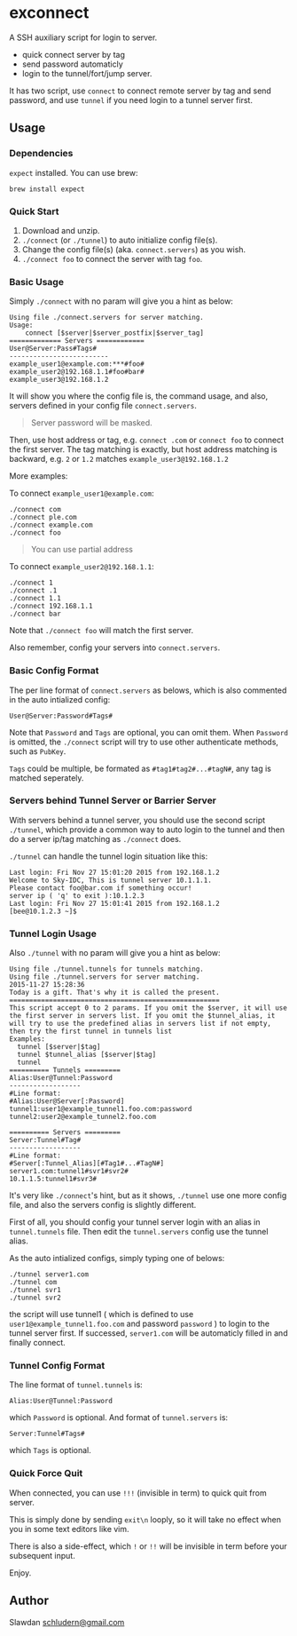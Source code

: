exconnect
===========

A SSH auxiliary script for login to server.

 - quick connect server by tag
 - send password automaticly
 - login to the tunnel/fort/jump server.

It has two script, use `connect` to connect remote server by tag and send password, and use `tunnel` if you need login to a tunnel server first.

## Usage

### Dependencies

`expect` installed. You can use brew:

```
brew install expect
```

### Quick Start

 1. Download and unzip.
 2. `./connect` (or `./tunnel`) to auto initialize config file(s).
 3. Change the config file(s) (aka. `connect.servers`) as you wish.
 4. `./connect foo` to connect the server with tag `foo`.

### Basic Usage

Simply `./connect` with no param will give you a hint as below:

    Using file ./connect.servers for server matching.
    Usage:
        connect [$server|$server_postfix|$server_tag]
    ============= Servers ============
    User@Server:Pass#Tags#
    -------------------------
    example_user1@example.com:***#foo#
    example_user2@192.168.1.1#foo#bar#
    example_user3@192.168.1.2

It will show you where the config file is, the command usage, and also, servers defined in your config file `connect.servers`.

> Server password will be masked.

Then, use host address or tag, e.g. `connect .com` or `connect foo` to connect the first server.
The tag matching is exactly, but host address matching is backward, e.g. `2` or `1.2` matches `example_user3@192.168.1.2`

More examples:

To connect `example_user1@example.com`:

```
./connect com 
./connect ple.com
./connect example.com
./connect foo
```
> You can use partial address

To connect `example_user2@192.168.1.1`:

```
./connect 1
./connect .1
./connect 1.1
./connect 192.168.1.1
./connect bar
```
Note that `./connect foo` will match the first server.

Also remember, config your servers into `connect.servers`.

### Basic Config Format

The per line format of `connect.servers` as belows, which is also commented in the auto intialized config:

```
User@Server:Password#Tags#
```

Note that `Password` and `Tags` are optional, you can omit them. When `Password` is omitted, the `./connect` script will try to use other authenticate methods, such as `PubKey`.

`Tags` could be multiple, be formated as `#tag1#tag2#...#tagN#`, any tag is matched seperately.

### Servers behind Tunnel Server or Barrier Server

With servers behind a tunnel server, you should use the second script `./tunnel`, which provide a common way to auto login to the tunnel and then do a server ip/tag matching as `./connect` does.

`./tunnel` can handle the tunnel login situation like this:

    Last login: Fri Nov 27 15:01:20 2015 from 192.168.1.2
    Welcome to Sky-IDC, This is tunnel server 10.1.1.1.
    Please contact foo@bar.com if something occur!
    server ip ( 'q' to exit ):10.1.2.3
    Last login: Fri Nov 27 15:01:41 2015 from 192.168.1.2
    [bee@10.1.2.3 ~]$

### Tunnel Login Usage

Also `./tunnel` with no param will give you a hint as below:

    Using file ./tunnel.tunnels for tunnels matching.
    Using file ./tunnel.servers for server matching.
    2015-11-27 15:28:36
    Today is a gift. That's why it is called the present.
    =====================================================
    This script accept 0 to 2 params. If you omit the $server, it will use the first server in servers list. If you omit the $tunnel_alias, it will try to use the predefined alias in servers list if not empty, then try the first tunnel in tunnels list
    Examples:
      tunnel [$server|$tag]
      tunnel $tunnel_alias [$server|$tag]
      tunnel
    ========== Tunnels =========
    Alias:User@Tunnel:Password
    ------------------
    #Line format:
    #Alias:User@Server[:Password]
    tunnel1:user1@example_tunnel1.foo.com:password
    tunnel2:user2@example_tunnel2.foo.com
    
    ========== Servers =========
    Server:Tunnel#Tag#
    ------------------
    #Line format:
    #Server[:Tunnel_Alias][#Tag1#...#TagN#]
    server1.com:tunnel1#svr1#svr2#
    10.1.1.5:tunnel1#svr3#

It's very like `./connect`'s hint, but as it shows, `./tunnel` use one more config file, and also the servers config is slightly different.

First of all, you should config your tunnel server login with an alias in `tunnel.tunnels` file. Then edit the `tunnel.servers` config use the tunnel alias.

As the auto intialized configs, simply typing one of belows:

```
./tunnel server1.com
./tunnel com
./tunnel svr1
./tunnel svr2
```

the script will use tunnel1 ( which is defined to use `user1@example_tunnel1.foo.com` and password `password` ) to login to the tunnel server first. If successed, `server1.com` will be automaticly filled in and finally connect.

### Tunnel Config Format

The line format of `tunnel.tunnels` is:

```
Alias:User@Tunnel:Password
```

which `Password` is optional. And format of `tunnel.servers` is:

```
Server:Tunnel#Tags#
```

which `Tags` is optional.

### Quick Force Quit

When connected, you can use `!!!` (invisible in term) to quick quit from server.

This is simply done by sending `exit\n` looply, so it will take no effect when you in some text editors like vim.

There is also a side-effect, which `!` or `!!` will be invisible in term before your subsequent input.

Enjoy.

## Author

Slawdan <schludern@gmail.com>

